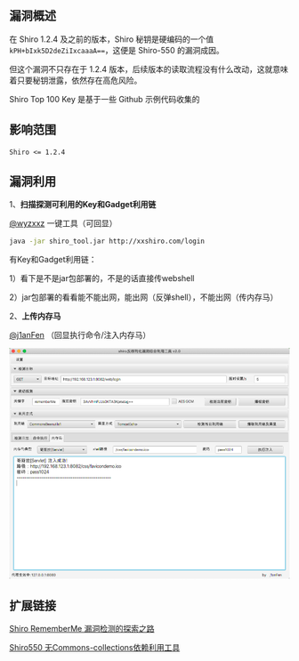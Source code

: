 ## 漏洞概述

在 Shiro 1.2.4 及之前的版本，Shiro 秘钥是硬编码的一个值 `kPH+bIxk5D2deZiIxcaaaA==`，这便是 Shiro-550 的漏洞成因。

但这个漏洞不只存在于 1.2.4 版本，后续版本的读取流程没有什么改动，这就意味着只要秘钥泄露，依然存在高危风险。

Shiro Top 100 Key 是基于一些 Github 示例代码收集的

## 影响范围

```http
Shiro <= 1.2.4
```

## 漏洞利用

1、**扫描探测可利用的Key和Gadget利用链**

[@wyzxxz](https://github.com/wyzxxz/shiro_rce_tool) 一键工具（可回显）

```bash
java -jar shiro_tool.jar http://xxshiro.com/login
```

有Key和Gadget利用链：

1）看下是不是jar包部署的，不是的话直接传webshell

2）jar包部署的看看能不能出网，能出网（反弹shell），不能出网（传内存马）

2、**上传内存马**

[@j1anFen](https://github.com/j1anFen/shiro_attack) （回显执行命令/注入内存马）

![](5.png)

## 扩展链接

[Shiro RememberMe 漏洞检测的探索之路](https://paper.seebug.org/1285/)

[Shiro550 无Commons-collections依赖利用工具](https://github.com/dr0op/shiro-550-with-NoCC)


